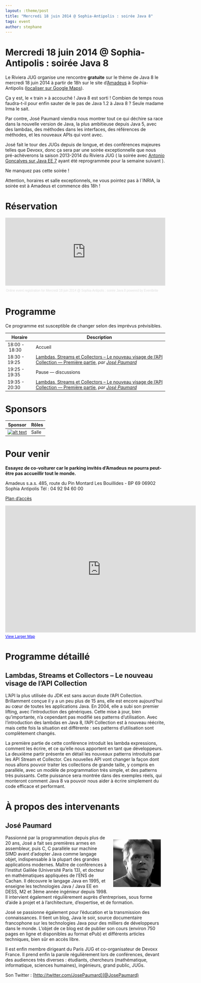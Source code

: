 ```yaml
---
layout: :theme/post
title: "Mercredi 18 juin 2014 @ Sophia-Antipolis : soirée Java 8"
tags: event
author: stephane
---
```


# Mercredi 18 juin 2014 @ Sophia-Antipolis : soirée Java 8

Le Riviera JUG organise une rencontre **gratuite** sur le thème de Java 8 le mercredi 18 juin 2014 à partir de 18h sur le site d’[Amadeus](http://www.amadeus.com) à Sophia-Antipolis ([localiser sur Google Maps](http://maps.google.fr/maps?f=q&source=s_q&hl=en&geocode=&q=amadeus,+sophia-antipolis&sll=46.860191,1.73584&sspn=10.502605,18.215332&ie=UTF8&ll=43.623277,7.058501&spn=0.020939,0.051928&t=h&z=15&iwloc=A)).

Ça y est, le « train » à accouché ! Java 8 est sorti ! Combien de temps nous faudra-t-il pour enfin sauter de le pas de Java 1.2 à Java 8 ? Seule madame Irma le sait.

Par contre, José Paumard viendra nous montrer tout ce qui déchire sa race dans la nouvelle version de Java, la plus ambitieuse depuis Java 5, avec des lambdas, des méthodes dans les interfaces, des références de méthodes, et les nouveaux APIs qui vont avec.

José fait le tour des JUGs depuis de longue, et des conférences majeures telles que Devoxx, donc ça sera par une soirée exceptionnelle que nous pré-achèverons la saison 2013-2014 du Riviera JUG ( la soirée avec [Antonio Goncalves sur Java EE 7](Main.201406-javaee7) ayant été reprogrammée pour la semaine suivant ).

Ne manquez pas cette soirée !

<div class='warning'>Attention, horaires et salle exceptionnels, ne vous pointez pas à l´INRIA, la soirée est à Amadeus et commence dès 18h !</div>

# Réservation

<div style="width:100%; text-align:left;" ><iframe  src="https://www.eventbrite.com/tickets-external?eid=11219308253&ref=etckt" frameborder="0" height="214" width="100%" vspace="0" hspace="0" marginheight="5" marginwidth="5" scrolling="auto" allowtransparency="true"></iframe><div style="font-family:Helvetica, Arial; font-size:10px; padding:5px 0 5px; margin:2px; width:100%; text-align:left;" ><a style="color:#ddd; text-decoration:none;" target="_blank" href="http://www.eventbrite.com/r/etckt">Online event registration</a><span style="color:#ddd;"> for </span><a style="color:#ddd; text-decoration:none;" target="_blank" href="https://www.eventbrite.com/e/mercredi-18-juin-2014-sophia-antipolis-soiree-java-8-tickets-11219308253?ref=etckt">Mercredi 18 juin 2014 @ Sophia-Antipolis : soirée Java 8</a> <span style="color:#ddd;">powered by</span> <a style="color:#ddd; text-decoration:none;" target="_blank" href="http://www.eventbrite.com?ref=etckt">Eventbrite</a></div></div>

# Programme

<div class='warning'>Ce programme est susceptible de changer selon des imprévus prévisibles.</div>

|Horaire|Description|
|---|---|
|18:00 - 18:30|Accueil|
|18:30 - 19:25|[Lambdas, Streams et Collectors – Le nouveau visage de l’API Collection — Première partie](#HLambdas2CStreamsetCollectors2013Lenouveauvisagedel2019APICollection), _par [José Paumard](#HJosE9Paumard)_|
|19:25 - 19:35|Pause — discussions|
|19:35 - 20:30|[Lambdas, Streams et Collectors – Le nouveau visage de l’API Collection — Première partie](#HLambdas2CStreamsetCollectors2013Lenouveauvisagedel2019APICollection), _par [José Paumard](#HJosE9Paumard)_|

# Sponsors

|Sponsor|Rôles|
|---|---|
|[![alt text]({site.page('Sponsors/index.md').image('amadeus.gif')})](http://www.amadeus.com)  | Salle|

# Pour venir

**Essayez de co-voiturer car le parking invités d’Amadeus ne pourra peut-être pas accueillir tout le monde.**

Amadeus s.a.s.
485, route du Pin Montard
Les Bouillides - BP 69
06902 Sophia Antipolis
Tél : 04 92 94 60 00

[Plan d’accès](attach:Main/200907XX@amadeus-access.pdf)

<iframe width="600" height="400" frameborder="0" scrolling="no" marginheight="0" marginwidth="0" src="http://maps.google.fr/maps?f=q&amp;source=embed&amp;hl=en&amp;geocode=&amp;q=amadeus,+sophia-antipolis&amp;sll=46.860191,1.73584&amp;sspn=10.502605,18.215332&amp;ie=UTF8&amp;t=h&amp;cid=10740142577143277507&amp;hq=amadeus,+sophia-antipolis&amp;hnear=&amp;ll=43.632659,7.066183&amp;spn=0.020939,0.051928&amp;vpsrc=6&amp;iwloc=A&amp;output=embed"></iframe><br /><small><a href="http://maps.google.fr/maps?f=q&amp;source=embed&amp;hl=en&amp;geocode=&amp;q=amadeus,+sophia-antipolis&amp;sll=46.860191,1.73584&amp;sspn=10.502605,18.215332&amp;ie=UTF8&amp;t=h&amp;cid=10740142577143277507&amp;hq=amadeus,+sophia-antipolis&amp;hnear=&amp;ll=43.632659,7.066183&amp;spn=0.020939,0.051928&amp;vpsrc=6&amp;iwloc=A" style="color:#0000FF;text-align:left">View Larger Map</a></small>

# Programme détaillé

## Lambdas, Streams et Collectors – Le nouveau visage de l’API Collection

L’API la plus utilisée du JDK est sans aucun doute l’API Collection. Brillamment conçue il y a un peu plus de 15 ans, elle est encore aujourd’hui au cœur de toutes les applications Java. En 2004, elle a subi son premier lifting, avec l’introduction des génériques. Cette mise à jour, bien qu’importante, n’a cependant pas modifié ses patterns d’utilisation. Avec l’introduction des lambdas en Java 8, l’API Collection est à nouveau réécrite, mais cette fois la situation est différente : ses patterns d’utilisation sont complètement changés.

La première partie de cette conférence introduit les lambda expressions, comment les écrire, et ce qu’elle nous apportent en tant que développeurs. La deuxième partir présente en détail les nouveaux patterns introduits par les API Stream et Collector. Ces nouvelles API vont changer la façon dont nous allons pouvoir traiter les collections de grande taille, y compris en parallèle, avec un modèle de programmation très simple, et des patterns très puissants. Cette puissance sera montrée dans des exemples réels, qui monteront comment Java 8 va pouvoir nous aider à écrire simplement du code efficace et performant.

# À propos des intervenants

## José Paumard

<img style='float: right; margin: 1em' src='jose-paumard.jpg'/>

Passionné par la programmation depuis plus de 20 ans, José a fait ses premières armes en assembleur, puis C, C parallèle sur machine SIMD avant d’adopter Java comme langage objet, indispensable à la plupart des grandes applications modernes. Maître de conférences à l’institut Galilée (Université Paris 13), et docteur en mathématiques appliquées de l’ENS de Cachan. Il découvre le langage Java en 1995, et enseigne les technologies Java / Java EE en DESS, M2 et 3ème année ingénieur depuis 1998. Il intervient également régulièrement auprès d’entreprises, sous forme d’aide à projet et à l’architecture, d’expertise, et de formation.

José se passionne également pour l’éducation et la transmission des connaissances. Il tient un blog, Java le soir, source documentaire francophone sur les technologies Java pour des milliers de développeurs dans le monde. L’objet de ce blog est de publier son cours (environ 750 pages en ligne et disponibles au format ePub) et différents articles techniques, bien sûr en accès libre.

Il est enfin membre dirigeant du Paris JUG et co-organisateur de Devoxx France. Il prend enfin la parole régulièrement lors de conférences, devant des audiences très diverses : étudiants, chercheurs (mathématique, informatique, sciences humaines), ingénieurs, grand public, JUGs.

Son Twitter : [http://twitter.com/JosePaumard](@JosePaumard)
